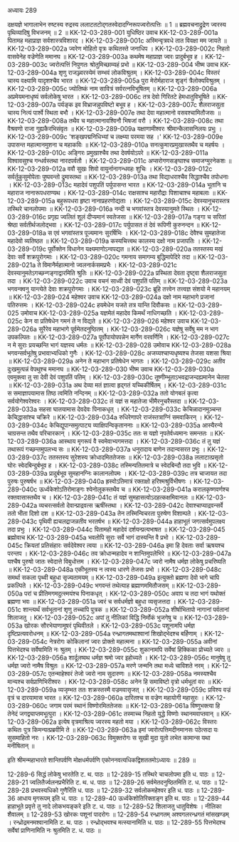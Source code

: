 अध्यायः 289

दक्षयज्ञे भागालाभेन रुष्टस्य रुद्रस्य ललाटतटोद्गतस्वेदादग्निरूपज्वरोत्पत्तिः ॥ 1 ॥ ब्रह्मवचनाद्रुद्रेण ज्वरस्य पृथिव्यादिषु विभजनम् ॥ 2 ॥
KK-12-03-289-001	युधिष्ठिर उवाच 
KK-12-03-289-001a	पितामह महाप्राज्ञ सर्वशास्त्रविशारद ।
KK-12-03-289-001c	अस्मिन्वृत्रवधे तात विवक्षा मम जायते ॥
KK-12-03-289-002a	ज्वरेण मोहितो वृत्रः कथितस्ते जनाधिप ।
KK-12-03-289-002c	निहतो वासवेनेह वज्रेणेति ममानघ ॥
KK-12-03-289-003a	कथमेष महाप्राज्ञ ज्वरः प्रादुर्बभूव ह ।
KK-12-03-289-003c	ज्वरोत्पत्तिं निपुणतः श्रोतुमिच्छाम्यहं प्रभो ॥
KK-12-03-289-004	भीष्म उवाच 
KK-12-03-289-004a	शृणु राजञ्ज्वरस्येमं सम्भवं लोकविश्रुतम् ।
KK-12-03-289-004c	विस्तरं चास्य वक्ष्यामि यादृशश्चैव भारत ॥
KK-12-03-289-005a	पुरा मेरोर्महाराज शृङ्गं त्रैलोक्यविश्रुतम् ।
KK-12-03-289-005c	ज्योतिष्कं नाम सावित्रं सर्वरत्नविभूषितम् ॥
KK-12-03-289-006a	अप्रमेयमनाधृष्यं सर्वलोकेषु भारत ।
KK-12-03-289-006c	तत्र देवो गिरितटे हेमधातुविभूषिते ॥
KK-12-03-289-007a	पर्यङ्क इव विभ्राजन्नुपविष्टो बभूव ह ।
KK-12-03-289-007c	शैलराजसुता चास्य नित्यं पार्श्वे स्थिता बभौ ।
KK-12-03-289-007e	तथा देवा महात्मानो वसवश्चामितौजसः ॥
KK-12-03-289-008a	तथैव च महात्मानावश्विनौ भिषजां वरौ ।
KK-12-03-289-008c	तथा वैश्रवणो राजा गुह्यकैरभिसंवृतः ॥
KK-12-03-289-009a	यक्षाणामीश्वरः श्रीमान्कैलासनिलयः प्रभुः ।
KK-12-03-289-009c	'शङ्खपद्मनिधिभ्यां च लक्ष्म्या परमया सह ।'
KK-12-03-289-009e	उपासन्त महात्मानमुशना च महाकविः ॥
KK-12-03-289-010a	सनत्कुमारप्रमुखास्तथैव च महर्षयः ।
KK-12-03-289-010c	अङ्गिरः प्रमुखाश्चैव तथा देवर्षयोऽपरे ॥
KK-12-03-289-011a	विश्वावसुश्च गन्धर्वस्तथा नारदपर्वतौ ।
KK-12-03-289-011c	अप्सरोगणसङ्घाश्च समाजग्मुरनेकशः ॥
KK-12-03-289-012a	ववौ सुखः शिवो वायुर्नानागन्धवहः शुचिः ।
KK-12-03-289-012c	सर्वर्तुकुसुमोपेताः पुष्पवन्तो द्रुमास्तथा ॥
KK-12-03-289-013a	तथा विद्याधराश्चैव सिद्धाश्चैव तपोधनाः ।
KK-12-03-289-013c	महादेवं पशुपतिं पर्युपासन्त भारत ॥
KK-12-03-289-014a	भूतानि च महाराज नानारूपधराण्यथ ।
KK-12-03-289-014c	राक्षसाश्च महारौद्राः पिशाचाश्च महाबलाः ॥
KK-12-03-289-015a	बहुरूपधरा हृष्टा नानाप्रहरणोद्यताः ।
KK-12-03-289-015c	देवस्यानुचरास्तत्र तस्थिरे चानलोपमाः ॥
KK-12-03-289-016a	नन्दी च भगवांस्तत्र देवस्यानुमते स्थितः ।
KK-12-03-289-016c	प्रगृह्य ज्वलितं शूलं दीप्यमानं स्वतेजसा ॥
KK-12-03-289-017a	गङ्गा च सरितां श्रेष्ठा सर्वतीर्थजलोद्भवा ।
KK-12-03-289-017c	पर्युपासत तं देवं रूपिणी कुरुनन्दन ॥
KK-12-03-289-018a	स एवं भगवांस्तत्र पूज्यमानः सुरर्षिभिः ।
KK-12-03-289-018c	देवैश्च सुमहातेजा महादेवो व्यतिष्ठत ॥
KK-12-03-289-019a	कस्यचित्त्वथ कालस्य दक्षो नाम प्रजापतिः ।
KK-12-03-289-019c	पूर्वोक्तेन विधानेन यक्ष्यमाणोऽन्वपद्यत ॥
KK-12-03-289-020a	ततस्तस्य मखं देवाः सर्वे शक्रपुरोगमाः ।
KK-12-03-289-020c	गमनाय समागम्य बुद्धिमापेदिरे तदा ॥
KK-12-03-289-021a	ते विमानैर्महात्मानो ज्वलनार्कसमप्रभैः ।
KK-12-03-289-021c	देवस्यानुमतेऽगच्छन्गङ्गाद्वारमिति श्रुतिः ॥
KK-12-03-289-022a	प्रस्थिता देवता दृष्ट्वा शैलराजसुता तदा ।
KK-12-03-289-022c	उवाच वचनं साध्वी देवं पशुपतिं पतिम् ॥
KK-12-03-289-023a	भगवन्क्वनु यान्त्येते देवाः शक्रपुरोगमाः ।
KK-12-03-289-023c	ब्रूहि तत्त्वेन तत्त्वज्ञ संशयो मे महानयम् ॥
KK-12-03-289-024	महेश्वर उवाच 
KK-12-03-289-024a	दक्षो नाम महाभागे प्रजानां पतिरुत्तमः ।
KK-12-03-289-024c	हयमेधेन यजते तत्र यान्ति दिवौकसः ॥
KK-12-03-289-025	उमोवाच 
KK-12-03-289-025a	यज्ञमेतं महादेव किमर्थं नाधिगच्छति ।
KK-12-03-289-025c	केन वा प्रतिषेधेन गमनं ते न विद्यते ॥
KK-12-03-289-026	महेश्वर उवाच 
KK-12-03-289-026a	सुरैरेव महाभागे पूर्वमेतदनुष्ठितम् ।
KK-12-03-289-026c	यज्ञेषु सर्वेषु मम न भाग उपकल्पितः ॥
KK-12-03-289-027a	पूर्वोपायोपपन्नेन मार्गेण वरवर्णिनि ।
KK-12-03-289-027c	न मे सुराः प्रयच्छन्ति भागं यज्ञस्य धर्मतः ॥
KK-12-03-289-028	उमोवाच 
KK-12-03-289-028a	भगवन्सर्वभूतेषु प्रभावाभ्यधिको गुणैः ।
KK-12-03-289-028c	अजय्यश्चाप्यधृष्यश्च तेजसा यशसा श्रिया ॥
KK-12-03-289-029a	अनेन ते महाभाग प्रतिषेधेन भागतः ।
KK-12-03-289-029c	अतीव दुःखमुत्पन्नं वेपथुश्च ममानघ ॥
KK-12-03-289-030	भीष्म उवाच 
KK-12-03-289-030a	एवमुक्त्वा तु सा देवी देवं पशुपतिं पतिम् ।
KK-12-03-289-030c	तूष्णीम्भूताऽभवद्राजन्दह्यमानेन चेतसा ॥
KK-12-03-289-031a	अथ देव्या मतं ज्ञात्वा हृद्गतं यच्चिकीर्षितम् ।
KK-12-03-289-031c	स समाज्ञापयामास तिष्ठ त्वमिति नन्दिनम् ॥
KK-12-03-289-032a	ततो योगबलं कृत्वा सर्वयोगेश्वरेश्वरः ।
KK-12-03-289-032c	तं यज्ञं स महातेजा भीमैरनुचरैस्तदा ॥
KK-12-03-289-033a	सहसा घातयामास देवदेवः पिनाकधृत् ।
KK-12-03-289-033c	केचिन्नादानमुञ्चन्त केचिद्धासांश्च चक्रिरे ॥
KK-12-03-289-034a	रुधिरेणापरे राजंस्तत्राग्निं समवाकिरन् ।
KK-12-03-289-034c	केचिद्यूपान्समुत्पाट्य व्याक्षिपन्विकृताननाः ॥
KK-12-03-289-035a	आस्यैरन्ये चाग्रसन्त तथैव परिचारकान् ।
KK-12-03-289-035c	ततः स यज्ञो नृपतेर्वध्यमानः समन्ततः ॥
KK-12-03-289-036a	आस्थाय मृगरूपं वै स्वमेवाभ्यगमत्तदा ।
KK-12-03-289-036c	तं तु यज्ञं तथारूपं गच्छन्तमुपलभ्य सः ॥
KK-12-03-289-037a	धनुरादाय बाणेन तदान्वसरत प्रभुः ।
KK-12-03-289-037c	ततस्तस्य सुरेशस्य क्रोधादमिततेजसः ॥
KK-12-03-289-038a	ललाटात्प्रसृतो घोरः स्वेदबिन्दुर्बभूव ह ।
KK-12-03-289-038c	तस्मिन्पतितमात्रे च स्वेदबिन्दौ तदा भुवि ॥
KK-12-03-289-039a	प्रादुर्बभूव सुमहानग्निः कालानलोपमः ।
KK-12-03-289-039c	तत्र चाजायत तदा पुरुषः पुरुषर्षभ ॥
KK-12-03-289-040a	ह्रस्वोऽतिमात्रं रक्ताक्षो हरिश्मश्रुर्विभीषणः ।
KK-12-03-289-040c	ऊर्ध्वकेशोऽतिरोमाङ्गः श्येनोलूकस्तथैव च ॥
KK-12-03-289-041a	करालकृष्णवर्णश्च रक्तवासास्तथैव च ।
KK-12-03-289-041c	तं यज्ञं सुमहासत्वोऽदहत्कक्षमिवानलः ॥
KK-12-03-289-042a	व्यचरत्सर्वतो देवान्प्राद्रवत्स ऋषींस्तथा ।
KK-12-03-289-042c	देवाश्चाप्याद्रवन्सर्वे ततो भीता दिशो दश ॥
KK-12-03-289-043a	तेन तस्मिन्विचरता पुरुषेण विशाम्पते ।
KK-12-03-289-043c	पृथिवी ह्यचलद्राजन्नतीव भरतर्षभ ॥
KK-12-03-289-044a	हाहाभूतं जगत्सर्वमुपलक्ष्य तदा प्रभुः ।
KK-12-03-289-044c	पितामहो महादेवं दर्शयन्प्रत्यभाषत ॥
KK-12-03-289-045	ब्रह्मोवाच 
KK-12-03-289-045a	भवतोपि सुराः सर्वे भागं दास्यन्ति वै प्रभो ।
KK-12-03-289-045c	क्रियतां प्रतिसंहारः सर्वदेवेश्वर त्वया ॥
KK-12-03-289-046a	इमा हि देवताः सर्वा ऋषयश्च परन्तप ।
KK-12-03-289-046c	तव क्रोधान्महादेव न शान्तिमुपलेभिरे ॥
KK-12-03-289-047a	यश्चैष पुरुषो जातः स्वेदात्ते विबुधोत्तम ।
KK-12-03-289-047c	ज्वरो नामैष धर्मज्ञ लोकेषु प्रचरिष्यति ॥
KK-12-03-289-048a	एकीभूतस्य न त्वस्य धारणे तेजसः प्रभो ।
KK-12-03-289-048c	समर्था सकला पृथ्वी बहुधा सृज्यतामयम् ॥
KK-12-03-289-049a	इत्युक्तो ब्रह्मणा देवो भागे चापि प्रकल्पिते ।
KK-12-03-289-049c	भगवन्तं तथेत्याह ब्रह्माणममितौजसम् ॥
KK-12-03-289-050a	परां च प्रीतिमगमदुत्स्मयंश्च पिनाकधृत् ।
KK-12-03-289-050c	अवाप च तदा भागं यथोक्तं ब्रह्मणा भवः ॥
KK-12-03-289-051a	ज्वरं च सर्वधर्मज्ञो बहुधा व्यसृजत्तदा ।
KK-12-03-289-051c	शान्त्यर्थं सर्वभूतानां शृणु तच्चापि पुत्रक ॥
KK-12-03-289-052a	शीर्षाभितापो नागानां पर्वतानां शिलाजतु ।
KK-12-03-289-052c	अपां तु नीलिकां विद्धि निर्मोकं भुजगेषु च ॥
KK-12-03-289-053a	खोरकः सौरभेयाणामूषरं पृथिवीतले ।
KK-12-03-289-053c	पशूनामपि धर्मज्ञ दृष्टिप्रत्यवरोधनम् ॥
KK-12-03-289-054a	रन्ध्रागतमथाश्वानां शिखोद्भेदश्च बर्हिणाम् ।
KK-12-03-289-054c	नेत्ररोगः कोकिलानां ज्वरः प्रोक्तो महात्मना ॥
KK-12-03-289-055a	अवीनां पित्तभेदश्च सर्वेषामिति नः श्रुतम् ।
KK-12-03-289-055c	शुकानामपि सर्वेषां हिक्किका प्रोच्यते ज्वरः ॥
KK-12-03-289-056a	शार्दूलष्वथ धर्मज्ञ श्रमो ज्वर इहोच्यते ।
KK-12-03-289-056c	मानुषेषु तु धर्मज्ञ ज्वरो नामैष विश्रुतः ॥
KK-12-03-289-057a	मरणे जन्मनि तथा मध्ये चाविशते नरम् ।
KK-12-03-289-057c	एतन्माहेश्वरं तेजो ज्वरो नाम सुदारुणः ॥
KK-12-03-289-058a	नमस्यश्चैव मान्यश्च सर्वप्राणिभिरीश्वरः ।
KK-12-03-289-058c	अनेन हि समाविष्टो वृत्रो धर्मभूतां वरः ॥
KK-12-03-289-059a	व्यजृम्भत ततः शक्रस्तस्मै वज्रमवासृजत् ।
KK-12-03-289-059c	प्रविश्य वज्रं वृत्रं च दारयामास भारत ॥
KK-12-03-289-060a	दारितश्च स वज्रेण महायोगी महासुरः ।
KK-12-03-289-060c	जगाम परमं स्थानं विष्णोरमिततेजसः ॥
KK-12-03-289-061a	विष्णुभक्त्या हि तेनेदं जगद्व्याप्तमभूत्पुरा ।
KK-12-03-289-061c	तस्माच्च निहतो युद्धे विष्णोः स्थानमवाप्तवान् ॥
KK-12-03-289-062a	इत्येष वृत्रमाश्रित्य ज्वरस्य महतो मया ।
KK-12-03-289-062c	विस्तरः कथितः पुत्र किमन्यत्प्रब्रवीमि ते ॥
KK-12-03-289-063a	इमां ज्वरोत्पत्तिमदीनमानसः पठेत्सदा यः सुसमाहितो नरः ।
KK-12-03-289-063c	विमुक्तरोगः स सुखी मुदा युतो लभेत कामान्स यथा मनीषितान् ॥ 

इति श्रीमन्महाभारते शान्तिपर्वणि मोक्षधर्मपर्वणि एकोननवत्यधिकद्विशततमोऽध्यायः ॥ 289 ॥

12-289-6 सिद्धं लोकेषु भारतेति ट. थ. पाठः ॥ 12-289-15 तस्थिरे चाचलोपमा इति ध. पाठः ॥ 12-289-21 ज्वलितैर्ज्वलनप्रभैरिति ट. थ. ध. पाठः ॥ 12-289-26 सर्वमेतदनुष्ठितमिति ट. ध. पाठः ॥ 12-289-28 प्रभवस्यधिको गुणैरिति ध. पाठः ॥ 12-289-32 सर्वलोकमहेश्वर इति ध. पाठः ॥ 12-289-36 आधाय मृगरूपम् इति ध. पाठः ॥ 12-289-40 ऊर्ध्वकेशोतिरिक्ताङ्ग इति थ. पाठः ॥ 12-289-44 हाहाभूते प्रवृत्ते तु नादे लोकभयङ्करे इति ट. ध. पाठः ॥ 12-289-52 शिलाजतु धातुविशेषः । नीलिका शैवालम् ॥ 12-289-53 खोरकः पशूनां पादरोगः ॥ 12-289-54 रन्ध्रागतम् अश्वगलरन्ध्रगतं मांसखण्डम् । रन्ध्रोद्रमनमश्वानामिति ट. थ. पाठः । रन्ध्रोद्भवश्च मत्स्यानामिति ध. पाठः ॥ 12-289-55 पित्तभेदश्च सर्वेषां प्राणिनामिति नः श्रुतमिति ट. ध. पाठः ॥
